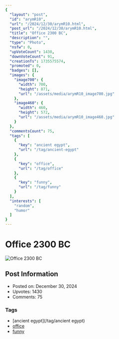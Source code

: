 ```yaml
---
{
  "layout": "post",
  "id": "arymR10",
  "url": "/2024/12/30/arymR10.html",
  "post_url": "/2024/12/30/arymR10.html",
  "title": "Office 2300 BC",
  "description": "",
  "type": "Photo",
  "nsfw": 0,
  "upVoteCount": 1430,
  "downVoteCount": 91,
  "creationTs": 1735575574,
  "promoted": 0,
  "badges": [],
  "images": {
    "image700": {
      "width": 700,
      "height": 871,
      "url": "/assets/media/arymR10_image700.jpg"
    },
    "image460": {
      "width": 460,
      "height": 572,
      "url": "/assets/media/arymR10_image460.jpg"
    }
  },
  "commentsCount": 75,
  "tags": [
    {
      "key": "ancient egypt",
      "url": "/tag/ancient-egypt"
    },
    {
      "key": "office",
      "url": "/tag/office"
    },
    {
      "key": "funny",
      "url": "/tag/funny"
    }
  ],
  "interests": [
    "random",
    "humor"
  ]
}
---
```


# Office 2300 BC

![Office 2300 BC](/assets/media/arymR10_image700.jpg)

## Post Information

- Posted on: December 30, 2024
- Upvotes: 1430
- Comments: 75

### Tags

- [ancient egypt](/tag/ancient egypt)
- [office](/tag/office)
- [funny](/tag/funny)
